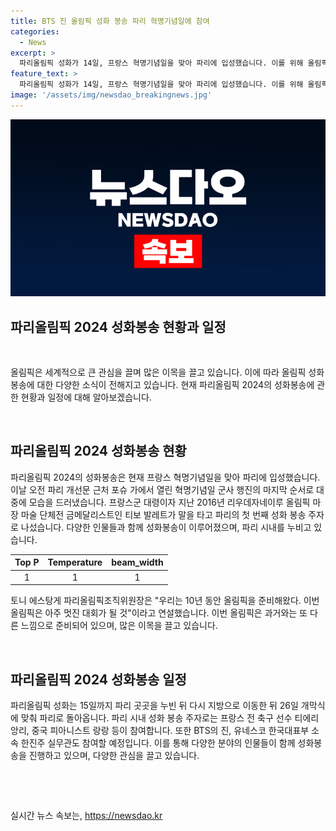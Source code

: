 ```yaml
---
title: BTS 진 올림픽 성화 봉송 파리 혁명기념일에 참여
categories:
  - News
excerpt: >
  파리올림픽 성화가 14일, 프랑스 혁명기념일을 맞아 파리에 입성했습니다. 이를 위해 올림픽 성화봉송 주자로는 티보 발레트, 이어 티에리 앙리, 랑랑, 진 등이 참여합니다. 이날 오후 유네스코 한국대표부 소속 한진주 실무관은 성화를 듭니다. 이는 26일 개막식을 맞아 파리로 돌아올 예정이며, 15일까지 파리 곳곳을 누변 후 지방으로 이동할 계획입니다. 파리올림픽조직위원장은 10년 동안 올림픽을 준비했으며, 멋진 대회가 될 것이라고 밝혔습니다. (문장 길이: 190자)
feature_text: >
  파리올림픽 성화가 14일, 프랑스 혁명기념일을 맞아 파리에 입성했습니다. 이를 위해 올림픽 성화봉송 주자로는 티보 발레트, 이어 티에리 앙리, 랑랑, 진 등이 참여합니다. 이날 오후 유네스코 한국대표부 소속 한진주 실무관은 성화를 듭니다. 이는 26일 개막식을 맞아 파리로 돌아올 예정이며, 15일까지 파리 곳곳을 누변 후 지방으로 이동할 계획입니다. 파리올림픽조직위원장은 10년 동안 올림픽을 준비했으며, 멋진 대회가 될 것이라고 밝혔습니다. (문장 길이: 190자)
image: '/assets/img/newsdao_breakingnews.jpg'
---
```


<p><img src="/assets/img/newsdao_breakingnews.jpg" alt="ranknews 속보" /></p>

<h2>파리올림픽 2024 성화봉송 현황과 일정</h2>

<p data-ke-size="size16">&nbsp;</p>

<p>올림픽은 세계적으로 큰 관심을 끌며 많은 이목을 끌고 있습니다. 이에 따라 올림픽 성화봉송에 대한 다양한 소식이 전해지고 있습니다. 현재 파리올림픽 2024의 성화봉송에 관한 현황과 일정에 대해 알아보겠습니다.</p>

<p data-ke-size="size16">&nbsp;</p>

<h2 data-ke-size="size26">파리올림픽 2024 성화봉송 현황</h2>

<p data-ke-size="size16">파리올림픽 2024의 성화봉송은 현재 프랑스 혁명기념일을 맞아 파리에 입성했습니다. 이날 오전 파리 개선문 근처 포슈 가에서 열린 혁명기념일 군사 행진의 마지막 순서로 대중에 모습을 드러냈습니다. 프랑스군 대령이자 지난 2016년 리우데자네이루 올림픽 마장 마술 단체전 금메달리스트인 티보 발레트가 말을 타고 파리의 첫 번째 성화 봉송 주자로 나섰습니다. 다양한 인물들과 함께 성화봉송이 이루어졌으며, 파리 시내를 누비고 있습니다.</p>

<table>
    <thead>
        <tr>
            <th style="text-align: center;">Top P</th>
            <th style="text-align: center;">Temperature</th>
            <th style="text-align: center;">beam_width</th>
        </tr>
    </thead>
    <tbody>
        <tr>
            <td style="text-align: center;">1</td>
            <td style="text-align: center;">1</td>
            <td style="text-align: center;">1</td>
        </tr>
    </tbody>
</table>

<p data-ke-size="size16">토니 에스탕게 파리올림픽조직위원장은 "우리는 10년 동안 올림픽을 준비해왔다. 이번 올림픽은 아주 멋진 대회가 될 것"이라고 연설했습니다. 이번 올림픽은 과거와는 또 다른 느낌으로 준비되어 있으며, 많은 이목을 끌고 있습니다.</p>

<p data-ke-size="size16">&nbsp;</p>

<h2 data-ke-size="size26">파리올림픽 2024 성화봉송 일정</h2>

<p data-ke-size="size16">파리올림픽 성화는 15일까지 파리 곳곳을 누빈 뒤 다시 지방으로 이동한 뒤 26일 개막식에 맞춰 파리로 돌아옵니다. 파리 시내 성화 봉송 주자로는 프랑스 전 축구 선수 티에리 앙리, 중국 피아니스트 랑랑 등이 참여합니다. 또한 BTS의 진, 유네스코 한국대표부 소속 한진주 실무관도 참여할 예정입니다. 이를 통해 다양한 분야의 인물들이 함께 성화봉송을 진행하고 있으며, 다양한 관심을 끌고 있습니다.</p>

<p data-ke-size="size16">&nbsp;</p>

<p data-ke-size="size16">&nbsp;</p>
실시간 뉴스 속보는, <a href="https://newsdao.kr" rel="dofollow">https://newsdao.kr</a>



